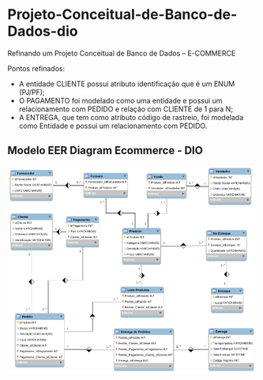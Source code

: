 # Projeto-Conceitual-de-Banco-de-Dados-dio
Refinando um Projeto Conceitual de Banco de Dados – E-COMMERCE

Pontos refinados:

 * A entidade CLIENTE possui atributo identificação que é um ENUM (PJ/PF);
 * O PAGAMENTO foi modelado como uma entidade e possui um relacionamento com PEDIDO e relação com CLIENTE de 1 para N;
 * A ENTREGA, que tem como atributo código de rastreio, foi modelada como Entidade e possui um relacionamento com PEDIDO.
 
 ## Modelo EER Diagram Ecommerce - DIO
 
 ![Modelo EER Diagram Ecommerce](https://github.com/WANGOMES/Projeto-Conceitual-de-Banco-de-Dados-dio/blob/main/EER%20Diagram%20Ecommerce_bd.png "Modelo EER Diagram Ecommerce")
